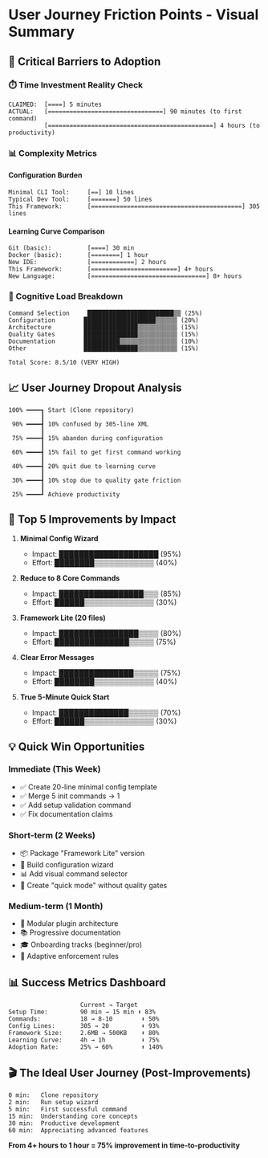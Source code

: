 # User Journey Friction Points - Visual Summary

## 🚨 Critical Barriers to Adoption

### ⏱️ Time Investment Reality Check
```
CLAIMED:  [====] 5 minutes
ACTUAL:   [================================] 90 minutes (to first command)
          [==============================================] 4 hours (to productivity)
```

### 📊 Complexity Metrics

#### Configuration Burden
```
Minimal CLI Tool:     [==] 10 lines
Typical Dev Tool:     [=======] 50 lines  
This Framework:       [==========================================] 305 lines
```

#### Learning Curve Comparison
```
Git (basic):          [====] 30 min
Docker (basic):       [========] 1 hour
New IDE:              [============] 2 hours
This Framework:       [========================] 4+ hours
New Language:         [================================] 8+ hours
```

### 🧠 Cognitive Load Breakdown

```
Command Selection     ████████████████████████▒▒ (25%)
Configuration        ████████████████████▒▒▒▒▒▒ (20%)
Architecture         ███████████████▒▒▒▒▒▒▒▒▒▒▒ (15%)
Quality Gates        ███████████████▒▒▒▒▒▒▒▒▒▒▒ (15%)
Documentation        ██████████▒▒▒▒▒▒▒▒▒▒▒▒▒▒▒▒ (10%)
Other                ███████████████▒▒▒▒▒▒▒▒▒▒▒ (15%)

Total Score: 8.5/10 (VERY HIGH)
```

## 📈 User Journey Dropout Analysis

```
100% ━━━━┓ Start (Clone repository)
         ┃
 90% ━━━━┫ 10% confused by 305-line XML
         ┃
 75% ━━━━┫ 15% abandon during configuration  
         ┃
 60% ━━━━┫ 15% fail to get first command working
         ┃
 40% ━━━━┫ 20% quit due to learning curve
         ┃
 30% ━━━━┫ 10% stop due to quality gate friction
         ┃
 25% ━━━━┛ Achieve productivity
```

## 🎯 Top 5 Improvements by Impact

1. **Minimal Config Wizard** 
   - Impact: ████████████████████ (95%)
   - Effort: ████████▒▒▒▒▒▒▒▒▒▒▒▒ (40%)

2. **Reduce to 8 Core Commands**
   - Impact: █████████████████▒▒▒ (85%)
   - Effort: ██████▒▒▒▒▒▒▒▒▒▒▒▒▒▒ (30%)

3. **Framework Lite (20 files)**
   - Impact: ████████████████▒▒▒▒ (80%)
   - Effort: ███████████████▒▒▒▒▒ (75%)

4. **Clear Error Messages**
   - Impact: ███████████████▒▒▒▒▒ (75%)
   - Effort: ████████▒▒▒▒▒▒▒▒▒▒▒▒ (40%)

5. **True 5-Minute Quick Start**
   - Impact: ██████████████▒▒▒▒▒▒ (70%)
   - Effort: ██████▒▒▒▒▒▒▒▒▒▒▒▒▒▒ (30%)

## 💡 Quick Win Opportunities

### Immediate (This Week)
- ✅ Create 20-line minimal config template
- ✅ Merge 5 init commands → 1
- ✅ Add setup validation command
- ✅ Fix documentation claims

### Short-term (2 Weeks)
- 📦 Package "Framework Lite" version
- 🧙 Build configuration wizard
- 📊 Add visual command selector
- 🎯 Create "quick mode" without quality gates

### Medium-term (1 Month)  
- 🔌 Modular plugin architecture
- 📚 Progressive documentation
- 🎓 Onboarding tracks (beginner/pro)
- 🤖 Adaptive enforcement rules

## 📊 Success Metrics Dashboard

```
                    Current → Target
Setup Time:         90 min → 15 min ⬇️ 83%
Commands:           18 → 8-10        ⬇️ 50%  
Config Lines:       305 → 20         ⬇️ 93%
Framework Size:     2.6MB → 500KB    ⬇️ 80%
Learning Curve:     4h → 1h          ⬇️ 75%
Adoption Rate:      25% → 60%        ⬆️ 140%
```

## 🎬 The Ideal User Journey (Post-Improvements)

```
0 min:   Clone repository
2 min:   Run setup wizard
5 min:   First successful command
15 min:  Understanding core concepts  
30 min:  Productive development
60 min:  Appreciating advanced features
```

**From 4+ hours to 1 hour = 75% improvement in time-to-productivity**